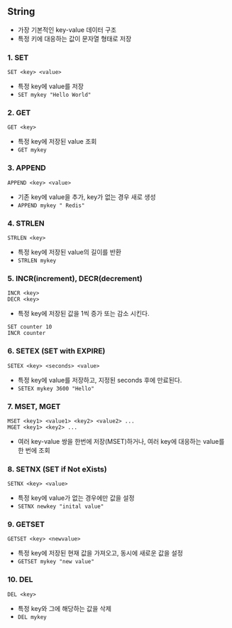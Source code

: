 ## String

- 가장 기본적인 key-value 데이터 구조
- 특정 키에 대응하는 값이 문자열 형태로 저장

### 1. SET

```
SET <key> <value>
```
- 특정 key에 value를 저장
- `SET mykey "Hello World"`

### 2. GET

```
GET <key>
```

- 특정 key에 저장된 value 조회
- `GET mykey`

### 3. APPEND

```
APPEND <key> <value>
```

- 기존 key에 value을 추가, key가 없는 경우 새로 생성
- `APPEND mykey " Redis"`

### 4. STRLEN

```
STRLEN <key>
```

- 특정 key에 저장된 value의 길이를 반환
- `STRLEN mykey`

### 5. INCR(increment), DECR(decrement)

```
INCR <key>
DECR <key>
```

- 특정 key에 저장된 값을 1씩 증가 또는 감소 시킨다.
```
SET counter 10
INCR counter
```

### 6. SETEX (SET with EXPIRE)

```
SETEX <key> <seconds> <value>
```

- 특정 key에 value를 저장하고, 지정된 seconds 후에 만료된다.
- `SETEX mykey 3600 "Hello"`

### 7. MSET, MGET

```
MSET <key1> <value1> <key2> <value2> ...
MGET <key1> <key2> ...
```

- 여러 key-value 쌍을 한번에 저장(MSET)하거나, 여러 key에 대응하는 value를 한 번에 조회

### 8. SETNX (SET if Not eXists)

```
SETNX <key> <value>
```

- 특정 key에 value가 없는 경우에만 값을 설정
- `SETNX newkey "inital value"`

### 9. GETSET

```
GETSET <key> <newvalue>
```

- 특정 key에 저장된 현재 값을 가져오고, 동시에 새로운 값을 설정
- `GETSET mykey "new value"`

### 10. DEL

```
DEL <key>
```

- 특정 key와 그에 해당하는 값을 삭제
- `DEL mykey`

